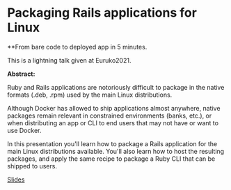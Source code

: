 # Packaging Rails applications for Linux

**From bare code to deployed app in 5 minutes.

This is a lightning talk given at Euruko2021.

**Abstract:**

Ruby and Rails applications are notoriously difficult to package in the native formats (.deb, .rpm) used by the main Linux distributions.

Although Docker has allowed to ship applications almost anywhere, native packages remain relevant in constrained environments (banks, etc.), or when distributing an app or CLI to end users that may not have or want to use Docker.

In this presentation you'll learn how to package a Rails application for the main Linux distributions available. You'll also learn how to host the resulting packages, and apply the same recipe to package a Ruby CLI that can be shipped to users.

[Slides](./euruko2021-pkgr.pdf)
